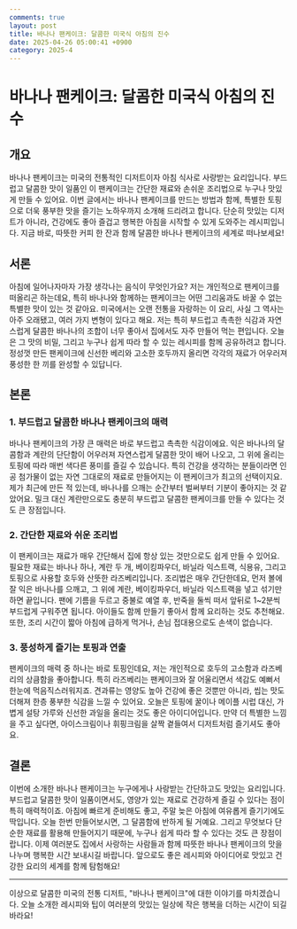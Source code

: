 ```yaml
---
comments: true
layout: post
title: 바나나 팬케이크: 달콤한 미국식 아침의 진수
date: 2025-04-26 05:00:41 +0900
category: 2025-4
---
```


# 바나나 팬케이크: 달콤한 미국식 아침의 진수

## 개요
바나나 팬케이크는 미국의 전통적인 디저트이자 아침 식사로 사랑받는 요리입니다. 부드럽고 달콤한 맛이 일품인 이 팬케이크는 간단한 재료와 손쉬운 조리법으로 누구나 맛있게 만들 수 있어요. 이번 글에서는 바나나 팬케이크를 만드는 방법과 함께, 특별한 토핑으로 더욱 풍부한 맛을 즐기는 노하우까지 소개해 드리려고 합니다. 단순히 맛있는 디저트가 아니라, 건강에도 좋아 즐겁고 행복한 아침을 시작할 수 있게 도와주는 레시피입니다. 지금 바로, 따뜻한 커피 한 잔과 함께 달콤한 바나나 팬케이크의 세계로 떠나보세요!

## 서론
아침에 일어나자마자 가장 생각나는 음식이 무엇인가요? 저는 개인적으로 팬케이크를 떠올리곤 하는데요, 특히 바나나와 함께하는 팬케이크는 어떤 그리움과도 바꿀 수 없는 특별한 맛이 있는 것 같아요. 미국에서는 오랜 전통을 자랑하는 이 요리, 사실 그 역사는 아주 오래됐고, 여러 가지 변형이 있다고 해요. 저는 특히 부드럽고 촉촉한 식감과 자연스럽게 달콤한 바나나의 조합이 너무 좋아서 집에서도 자주 만들어 먹는 편입니다. 오늘은 그 맛의 비밀, 그리고 누구나 쉽게 따라 할 수 있는 레시피를 함께 공유하려고 합니다. 정성껏 만든 팬케이크에 신선한 베리와 고소한 호두까지 올리면 각각의 재료가 어우러져 풍성한 한 끼를 완성할 수 있답니다.

## 본론

### 1. 부드럽고 달콤한 바나나 팬케이크의 매력
바나나 팬케이크의 가장 큰 매력은 바로 부드럽고 촉촉한 식감이에요. 익은 바나나의 달콤함과 계란의 단단함이 어우러져 자연스럽게 달콤한 맛이 배어 나오고, 그 위에 올리는 토핑에 따라 매번 색다른 풍미를 즐길 수 있습니다. 특히 건강을 생각하는 분들이라면 인공 첨가물이 없는 자연 그대로의 재료로 만들어지는 이 팬케이크가 최고의 선택이지요. 제가 최근에 만든 적 있는데, 바나나를 으깨는 순간부터 벌써부터 기분이 좋아지는 것 같았어요. 밀크 대신 계란만으로도 충분히 부드럽고 달콤한 팬케이크를 만들 수 있다는 것도 큰 장점입니다.

### 2. 간단한 재료와 쉬운 조리법
이 팬케이크는 재료가 매우 간단해서 집에 항상 있는 것만으로도 쉽게 만들 수 있어요. 필요한 재료는 바나나 하나, 계란 두 개, 베이킹파우더, 바닐라 익스트랙, 식용유, 그리고 토핑으로 사용할 호두와 산뜻한 라즈베리입니다. 조리법은 매우 간단한데요, 먼저 볼에 잘 익은 바나나를 으깨고, 그 위에 계란, 베이킹파우더, 바닐라 익스트랙을 넣고 섞기만 하면 끝입니다. 팬에 기름을 두르고 중불로 예열 후, 반죽을 둘씩 떠서 앞뒤로 1~2분씩 부드럽게 구워주면 됩니다. 아이들도 함께 만들기 좋아서 함께 요리하는 것도 추천해요. 또한, 조리 시간이 짧아 아침에 급하게 먹거나, 손님 접대용으로도 손색이 없습니다.

### 3. 풍성하게 즐기는 토핑과 연출
팬케이크의 매력 중 하나는 바로 토핑인데요, 저는 개인적으로 호두의 고소함과 라즈베리의 상큼함을 좋아합니다. 특히 라즈베리는 팬케이크와 잘 어울리면서 색감도 예뻐서 한눈에 먹음직스러워지죠. 견과류는 영양도 높아 건강에 좋은 것뿐만 아니라, 씹는 맛도 더해져 한층 풍부한 식감을 느낄 수 있어요. 오늘은 토핑에 꿀이나 메이플 시럽 대신, 가볍게 설탕 가루와 신선한 과일을 올리는 것도 좋은 아이디어입니다. 만약 더 특별한 느낌을 주고 싶다면, 아이스크림이나 휘핑크림을 살짝 곁들여서 디저트처럼 즐기셔도 좋아요.

## 결론
이번에 소개한 바나나 팬케이크는 누구에게나 사랑받는 간단하고도 맛있는 요리입니다. 부드럽고 달콤한 맛이 일품이면서도, 영양가 있는 재료로 건강하게 즐길 수 있다는 점이 특히 매력적이죠. 아침에 빠르게 준비해도 좋고, 주말 늦은 아침에 여유롭게 즐기기에도 딱입니다. 오늘 한번 만들어보시면, 그 달콤함에 반하게 될 거예요. 그리고 무엇보다 단순한 재료를 활용해 만들어지기 때문에, 누구나 쉽게 따라 할 수 있다는 것도 큰 장점이랍니다. 이제 여러분도 집에서 사랑하는 사람들과 함께 따뜻한 바나나 팬케이크의 맛을 나누며 행복한 시간 보내시길 바랍니다. 앞으로도 좋은 레시피와 아이디어로 맛있고 건강한 요리의 세계를 함께 탐험해요!

---

이상으로 달콤한 미국의 전통 디저트, "바나나 팬케이크"에 대한 이야기를 마치겠습니다. 오늘 소개한 레시피와 팁이 여러분의 맛있는 일상에 작은 행복을 더하는 시간이 되길 바라요!